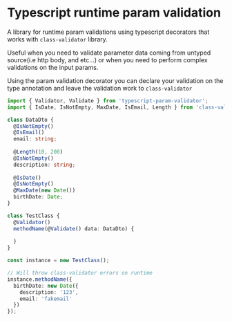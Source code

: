 # Typescript runtime param validation

A library for runtime param validations using typescript decorators
that works with `class-validator` library.
 
Useful when you need to validate parameter data coming from untyped source(i.e http body, and etc...) or when you need to perform complex validations on the input params.

Using the param validation decorator you can declare your validation on the type annotation and leave the validation work to `class-validator` 

```typescript
import { Validator, Validate } from 'typescript-param-validator';
import { IsDate, IsNotEmpty, MaxDate, IsEmail, Length } from 'class-validators';

class DataDto {
  @IsNotEmpty()
  @IsEmail()
  email: string;
  
  @Length(10, 200)
  @IsNotEmpty()
  description: string;
  
  @IsDate()
  @IsNotEmpty()
  @MaxDate(new Date())
  birthDate: Date;
}

class TestClass {
  @Validator()
  methodName(@Validate() data: DataDto) {
    
  } 
}

const instance = new TestClass();

// Will throw class-validator errors on runtime
instance.methodName({
  birthDate: new Date({
    description: '123',
    email: 'fakemail'
  })
});
```

